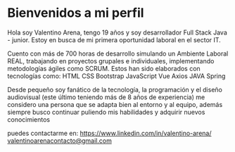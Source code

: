 <!DOCTYPE html>
<html lang="en">
<head>
    <meta charset="UTF-8">
    <meta http-equiv="X-UA-Compatible" content="IE=edge">
    <meta name="viewport" content="width=device-width, initial-scale=1.0">
</head>
<body>
    <main>
        <h1>Bienvenidos a mi perfil</h1>
        <p>
        Hola soy Valentino Arena, tengo 19 años y soy desarrollador Full Stack Java - junior. Estoy en busca de mi primera oportunidad laboral en el sector IT.

Cuento con más de 700 horas de desarrollo simulando un Ambiente Laboral REAL, trabajando en proyectos grupales e individuales, implementando metodologías ágiles como SCRUM. Estos han sido elaborados con tecnologías como:
HTML
CSS
Bootstrap
JavaScript
Vue
Axios
JAVA
Spring

Desde pequeño soy fanático de la tecnología, la programación y el diseño audiovisual (este último teniendo más de 8 años de experiencia) me considero una persona que se adapta bien al entorno y al equipo, además siempre busco continuar puliendo mis habilidades y adquirir nuevos conocimientos

puedes contactarme en:
https://www.linkedin.com/in/valentino-arena/
valentinoarenacontacto@gmail.com
</p
⠀
    </main>
</body>
</html> 
